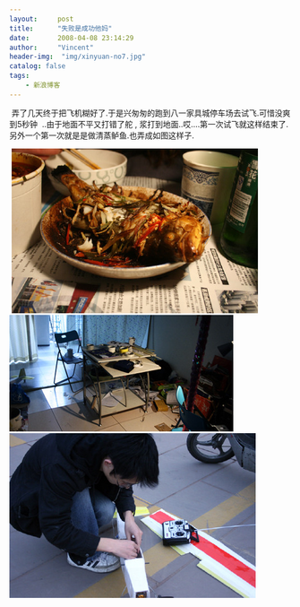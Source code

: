 ```yaml
---
layout:     post
title:      "失败是成功他妈"
date:       2008-04-08 23:14:29
author:     "Vincent"
header-img:  "img/xinyuan-no7.jpg"
catalog: false
tags:
    - 新浪博客
---
```




 弄了几天终于把飞机糊好了.于是兴匆匆的跑到八一家具城停车场去试飞.可惜没爽到5秒钟 
..由于地面不平又打错了舵 ,
浆打到地面..哎....第一次试飞就这样结束了.另外一个第一次就是是做清蒸鲈鱼.也弄成如图这样子.

<img><img><img>
![/img/sinablog/234435b6984aec75b5c7e0022c9a2d1e.jpeg](/img/sinablog/234435b6984aec75b5c7e0022c9a2d1e.jpeg)
![/img/sinablog/0ff7a5053018aad4acfd0a95e61c3bf4.jpeg](/img/sinablog/0ff7a5053018aad4acfd0a95e61c3bf4.jpeg)
![/img/sinablog/fef6a849ab418ed9fffccbb8a610eb09.jpeg](/img/sinablog/fef6a849ab418ed9fffccbb8a610eb09.jpeg)



